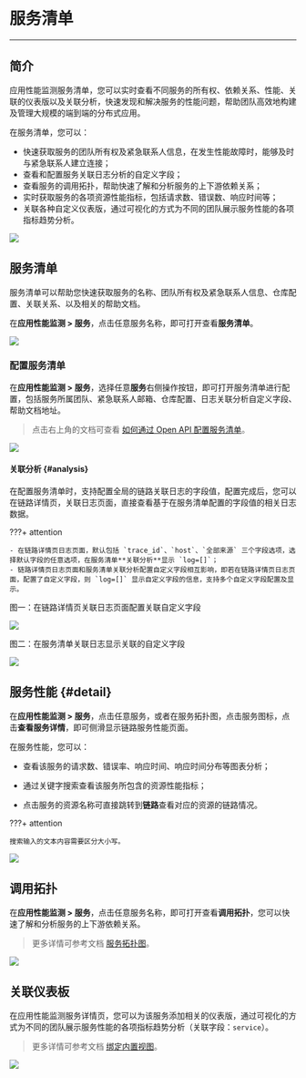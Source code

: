 # 服务清单
---

## 简介

应用性能监测服务清单，您可以实时查看不同服务的所有权、依赖关系、性能、关联的仪表版以及关联分析，快速发现和解决服务的性能问题，帮助团队高效地构建及管理大规模的端到端的分布式应用。

在服务清单，您可以：

- 快速获取服务的团队所有权及紧急联系人信息，在发生性能故障时，能够及时与紧急联系人建立连接；   
- 查看和配置服务关联日志分析的自定义字段；     
- 查看服务的调用拓扑，帮助快速了解和分析服务的上下游依赖关系；   
- 实时获取服务的各项资源性能指标，包括请求数、错误数、响应时间等；   
- 关联各种自定义仪表版，通过可视化的方式为不同的团队展示服务性能的各项指标趋势分析。

![](img/9.service_list_7.gif)

## 服务清单

服务清单可以帮助您快速获取服务的名称、团队所有权及紧急联系人信息、仓库配置、关联关系、以及相关的帮助文档。

在**应用性能监测 > 服务**，点击任意服务名称，即可打开查看**服务清单**。

![](img/9.service_list_1.1.png)

### 配置服务清单

在**应用性能监测 > 服务**，选择任意**服务**右侧操作按钮，即可打开服务清单进行配置，包括服务所属团队、紧急联系人邮箱、仓库配置、日志关联分析自定义字段、帮助文档地址。

> 点击右上角的文档可查看 [如何通过 Open API 配置服务清单](../open-api/tracing/service-catelogs-get.md)。

![](img/9.service_list_2.1.png)

#### 关联分析 {#analysis}

在配置服务清单时，支持配置全局的链路关联日志的字段值，配置完成后，您可以在链路详情页，关联日志页面，直接查看基于在服务清单配置的字段值的相关日志数据。

???+ attention

    - 在链路详情页日志页面，默认包括 `trace_id`、`host`、`全部来源` 三个字段选项，选择默认字段的任意选项，在服务清单**关联分析**显示 `log=[]`；    
    - 链路详情页日志页面和服务清单关联分析配置自定义字段相互影响，即若在链路详情页日志页面，配置了自定义字段，则 `log=[]` 显示自定义字段的信息，支持多个自定义字段配置及显示。

图一：在链路详情页关联日志页面配置关联自定义字段

![](img/9.service_list_6.png)

图二：在服务清单关联日志显示关联的自定义字段

![](img/9.service_list_1.2.png)

## 服务性能 {#detail}

在**应用性能监测 > 服务**，点击任意服务，或者在服务拓扑图，点击服务图标，点击**查看服务详情**，即可侧滑显示链路服务性能页面。

在服务性能，您可以：

- 查看该服务的请求数、错误率、响应时间、响应时间分布等图表分析；

- 通过关键字搜索查看该服务所包含的资源性能指标；

- 点击服务的资源名称可直接跳转到**链路**查看对应的资源的链路情况。

???+ attention

    搜索输入的文本内容需要区分大小写。

![](img/9.service_list_3.png)



## 调用拓扑

在**应用性能监测 > 服务**，点击任意服务名称，即可打开查看**调用拓扑**，您可以快速了解和分析服务的上下游依赖关系。

> 更多详情可参考文档 [服务拓扑图](service.md#map)。

![](img/9.service_list_4.png)

## 关联仪表板

在应用性能监测服务详情页，您可以为该服务添加相关的仪表版，通过可视化的方式为不同的团队展示服务性能的各项指标趋势分析（关联字段：`service`）。

> 更多详情可参考文档 [绑定内置视图](../scene/built-in-view/bind-view.md)。

![](img/9.service_list_5.png)
